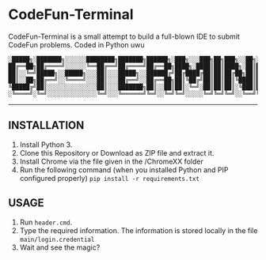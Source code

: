 # CodeFun-Terminal

CodeFun-Terminal is a small attempt to build a full-blown IDE to submit CodeFun problems.
Coded in Python uwu

```
░█████╗░███████╗░░░░░░████████╗███████╗██████╗░███╗░░░███╗██╗███╗░░██╗░█████╗░██╗░░░░░
██╔══██╗██╔════╝░░░░░░╚══██╔══╝██╔════╝██╔══██╗████╗░████║██║████╗░██║██╔══██╗██║░░░░░
██║░░╚═╝█████╗░░█████╗░░░██║░░░█████╗░░██████╔╝██╔████╔██║██║██╔██╗██║███████║██║░░░░░
██║░░██╗██╔══╝░░╚════╝░░░██║░░░██╔══╝░░██╔══██╗██║╚██╔╝██║██║██║╚████║██╔══██║██║░░░░░
╚█████╔╝██║░░░░░░░░░░░░░░██║░░░███████╗██║░░██║██║░╚═╝░██║██║██║░╚███║██║░░██║███████╗
░╚════╝░╚═╝░░░░░░░░░░░░░░╚═╝░░░╚══════╝╚═╝░░╚═╝╚═╝░░░░░╚═╝╚═╝╚═╝░░╚══╝╚═╝░░╚═╝╚══════╝
```

***

## INSTALLATION

1. Install Python 3.
2. Clone this Repository or Download as ZIP file and extract it.
3. Install Chrome via the file given in the /ChromeXX folder
4. Run the following command (when you installed Python and PIP configured properly)
`pip install -r requirements.txt`

## USAGE
1. Run `header.cmd`.
2. Type the required information. The information is stored locally in the file
`main/login.credential`
3. Wait and see the magic?
